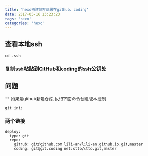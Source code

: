 ```yaml
---
title: 'hexo搭建博客部署在github、coding'
date: 2017-05-16 13:23:23
tags: 'hexo'
categories: 'hexo'
---
```

## 查看本地ssh ##
```
cd .ssh
```
### 复制ssh粘贴到GitHub和coding的ssh公钥处 ###

## 问题 ##

** 如果是github新建仓库,执行下面命令创建版本控制
```
git init
```

### 两个链接 ###
```
deploy:
  type: git
  repo:
    github: git@github.com:lili-an/lili-an.github.io.git,master
    coding: git@git.coding.net:stto/stto.git,master 
```

